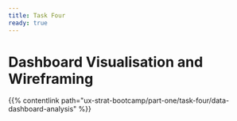 ```yaml
---
title: Task Four
ready: true
---
```


# **Dashboard Visualisation and Wireframing**

{{% contentlink path="ux-strat-bootcamp/part-one/task-four/data-dashboard-analysis" %}}